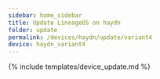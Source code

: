 ```yaml
---
sidebar: home_sidebar
title: Update LineageOS on haydn
folder: update
permalink: /devices/haydn/update/variant4
device: haydn_variant4
---
```

{% include templates/device_update.md %}
